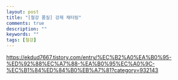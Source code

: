 ```yaml
---
layout: post
title: "[철강 품질] 강제 채터링"
comments: true
description: ""
keywords: ""
tags: [철강]
---
```


https://ekdud7667.tistory.com/entry/%EC%B2%A0%EA%B0%95-%ED%92%88%EC%A7%88-%EA%B0%95%EC%A0%9C-%EC%B1%84%ED%84%B0%EB%A7%81?category=932143
